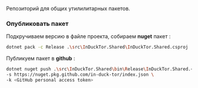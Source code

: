 Репозиторий для общих утилилитарных пакетов. 

### Опубликовать пакет 
Подкручиваем версию в файле проекта, собираем **nuget** пакет : 
```bash
dotnet pack -c Release .\src\InDuckTor.Shared\InDuckTor.Shared.csproj
```
Публикуем пакет в **github** :
```bash
dotnet nuget push .\src\InDuckTor.Shared\bin\Release\InDuckTor.Shared.<Версия>.nupkg \
-s https://nuget.pkg.github.com/in-duck-tor/index.json \
-k <GitHub personal access token>
```